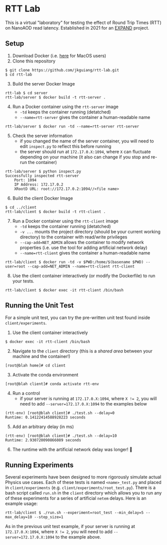 # RTT Lab
This is a virtual "laboratory" for testing the effect of Round Trip Times (RTT) on NanoAOD read latency. Established in 2021 for an [EXPAND](https://center.ucsd.edu/programs/EXPAND.html) project.

## Setup
1. Download Docker (i.e. [here](https://docs.docker.com/docker-for-mac/install/) for MacOS users)
2. Clone this repository
```
$ git clone https://github.com/jkguiang/rtt-lab.git
$ cd rtt-lab
```
3. Build the server Docker Image
```
rtt-lab $ cd server
rtt-lab/server $ docker build -t rtt-server .
```
4. Run a Docker container using the `rtt-server` image
      - `-td` keeps the container running (detatched)
      - `--name=rtt-server` gives the container a human-readable name
```
rtt-lab/server $ docker run -td --name=rtt-server rtt-server
```
5. Check the server information
      - if you changed the name of the server container, you will need to edit `inspect.py` to reflect this before running
      - the server should run at `172.17.0.X:1094`, where `X` can fluctuate depending on your machine (it also can change if you stop and re-run the container)
```
rtt-lab/server $ python inspect.py
Successfully inspected rtt-server
    Port: 1094
    IP Address: 172.17.0.2
    XRootD URL: root://172.17.0.2:1094//<file name>
```
6. Build the client Docker Image
```
$ cd ../client
rtt-lab/client $ docker build -t rtt-client .
```
7. Run a Docker container using the `rtt-client` image
      - `-td` keeps the container running (detatched)
      - `-v ...` mounts the project directory (should be your current working directory) to the container with read/write privileges
      - `--cap-add=NET_ADMIN` allows the container to modify network properties (i.e. use the tool for adding artificial network delay)
      - `--name=rtt-client` gives the container a human-readable name
```
rtt-lab/client $ docker run -td -v $PWD:/home/$(basename $PWD) --user=root --cap-add=NET_ADMIN --name=rtt-client rtt-client
```
8. Use the client container interactively (or modify the Dockerfile) to run your tests.
```
rtt-lab/client $ docker exec -it rtt-client /bin/bash
```

## Running the Unit Test
For a simple unit test, you can try the pre-written unit test found inside `client/experiments`.
1. Use the client container interactively
```
$ docker exec -it rtt-client /bin/bash
```
2. Navigate to the `client` directory (this is a *shared area* between your machine and the container!)
```
[root@blah home]# cd client
```
3. Activate the conda environment
```
[root@blah client]# conda activate rtt-env
```
4. Run a control
      - if your server is running at `172.17.0.X:1094`, where `X != 2`, you will need to add `--server=172.17.0.X:1094` to the examples below
```
(rtt-env) [root@blah client]# ./test.sh --delay=0
Runtime: 0.14122414588928223 seconds
```
5. Add an arbitrary delay (in ms)
```
(rtt-env) [root@blah client]# ./test.sh --delay=10
Runtime: 2.930720090866089 seconds
```
6. The runtime with the artificial network delay was longer! :tada:

## Running Experiments
Several experiments have been designed to more rigorously simulate actual Physics use cases. Each of these tests is named `<name>_test.py` and placed in `client/experiments` (e.g. `client/experiments/root_test.py`). There is a bash script called `run.sh` in the `client` directory which allows you to run any of these experiments for a series of artificial `netem` delays. Here is an example usage:
```
rtt-lab/client $ ./run.sh --experiment=root_test --min_delay=5 --max_delay=10 --step_size=1
```
As in the previous unit test example, if your server is running at `172.17.0.X:1094`, where `X != 2`, you will need to add `--server=172.17.0.X:1094` to the example above.
